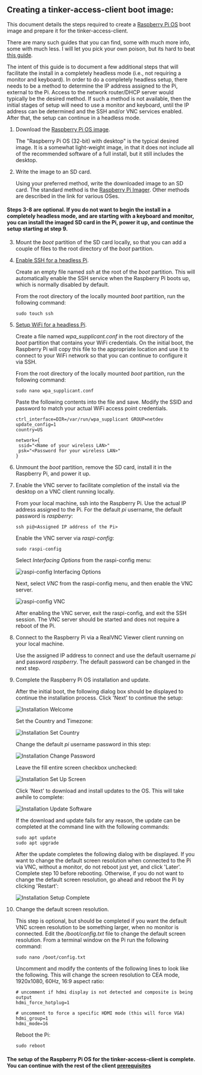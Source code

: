 ## Creating a tinker-access-client boot image:

This document details the steps required to create a [Raspberry Pi OS](https://www.raspberrypi.org/downloads/raspberry-pi-os/) boot image and prepare it for the tinker-access-client.

There are many such guides that you can find, some with much more info, some with much less. I will let you pick your own poison, but its hard to beat [this guide](https://www.raspberrypi.org/documentation/installation/installing-images/README.md).

The intent of this guide is to document a few additional steps that will facilitate the install in a completely headless mode (i.e., not requiring a monitor and keyboard). In order to do a completely headless setup, there needs to be a method to determine the IP address assigned to the Pi, external to the Pi. Access to the network router/DHCP server would typically be the desired method. If such a method is not available, then the initial stages of setup will need to use a monitor and keyboard, until the IP address can be determined and the SSH and/or VNC services enabled. After that, the setup can continue in a headless mode.

1. Download the [Raspberry Pi OS image](https://www.raspberrypi.org/downloads/raspberry-pi-os/).

   The "Raspberry Pi OS (32-bit) with desktop" is the typical desired image. It is a somewhat light-weight image, in that it does not include all of the recommended software of a full install, but it still includes the desktop.

2. Write the image to an SD card.

   Using your preferred method, write the downloaded image to an SD card. The standard method is the [Raspberry Pi Imager](https://www.raspberrypi.org/documentation/installation/installing-images/README.md). Other methods are described in the link for various OSes.

#### Steps 3-8 are optional. If you do not want to begin the install in a completely headless mode, and are starting with a keyboard and monitor, you can install the imaged SD card in the Pi, power it up, and continue the setup starting at step 9.

3. Mount the *boot* partition of the SD card locally, so that you can add a couple of files to the root directory of the *boot* partition.

4. [Enable SSH for a headless Pi](https://www.raspberrypi.org/documentation/remote-access/ssh/#:~:text=Enable%20SSH%20on%20a%20headless%20Raspberry%20Pi).

   Create an empty file named *ssh* at the root of the *boot* partition. This will automatically enable the SSH service when the Raspberry Pi boots up, which is normally disabled by default.

   From the root directory of the locally mounted *boot* partition, run the following command:

   ```
   sudo touch ssh
   ```

5. [Setup WiFi for a headless Pi](https://www.raspberrypi.org/documentation/configuration/wireless/headless.md).

   Create a file named *wpa_supplicant.conf* in the root directory of the *boot* partition that contains your WiFi credentials. On the initial boot, the Raspberry Pi will copy this file to the appropriate location and use it to connect to your WiFi network so that you can continue to configure it via SSH.

   From the root directory of the locally mounted *boot* partition, run the following command:

   ```
   sudo nano wpa_supplicant.conf
   ```

   Paste the following contents into the file and save. Modify the SSID and password to match your actual WiFi access point credentials.

   ```
   ctrl_interface=DIR=/var/run/wpa_supplicant GROUP=netdev
   update_config=1
   country=US
   
   network={
    ssid="<Name of your wireless LAN>"
    psk="<Password for your wireless LAN>"
   }
   ```

6. Unmount the *boot* partition, remove the SD card, install it in the Raspberry Pi, and power it up.

7. Enable the VNC server to facilitate completion of the install via the desktop on a VNC client running locally.

   From your local machine, ssh into the Raspberry Pi. Use the actual IP address assigned to the Pi. For the default *pi* username, the default password is *raspberry*:

   ```
   ssh pi@<Assigned IP address of the Pi>
   ```

   Enable the VNC server via *raspi-config*:

   ```
   sudo raspi-config
   ```

   Select *Interfacing Options* from the raspi-config menu:

   ![raspi-config Interfacing Options](images/ssh_raspi_config_interface.png)

   Next, select *VNC* from the raspi-config menu, and then enable the VNC server.

   ![raspi-config VNC](images/ssh_raspi_config_vnc.png)

   After enabling the VNC server, exit the raspi-config, and exit the SSH session. The VNC server should be started and does not require a reboot of the Pi.

8. Connect to the Raspberry Pi via a RealVNC Viewer client running on your local machine.

   Use the assigned IP address to connect and use the default username *pi* and password *raspberry*. The default password can be changed in the next step.

9. Complete the Raspberry Pi OS installation and update.

   After the initial boot, the following dialog box should be displayed to continue the installation process. Click 'Next' to continue the setup:

   ![Installation Welcome](images/pi_welcome.png)

   Set the Country and Timezone:

   ![Installation Set Country](images/pi_set_country.png)

   Change the default *pi* username password in this step:

   ![Installation Change Password](images/pi_change_password.png)

   Leave the fill entire screen checkbox unchecked:

   ![Installation Set Up Screen](images/pi_set_up_screen.png)

   Click 'Next' to download and install updates to the OS. This will take awhile to complete:

   ![Installation Update Software](images/pi_update_software.png)

   If the download and update fails for any reason, the update can be completed at the command line with the following commands:

   ```
   sudo apt update
   sudo apt upgrade
   ```

   After the update completes the following dialog with be displayed. If you want to change the default screen resolution when connected to the Pi via VNC, without a monitor, do not reboot just yet, and click 'Later'. Complete step 10 before rebooting. Otherwise, if you do not want to change the default screen resolution, go ahead and reboot the Pi by clicking 'Restart':

   ![Installation Setup Complete](images/pi_setup_complete.png)

10. Change the default screen resolution.

    This step is optional, but should be completed if you want the default VNC screen resolution to be something larger, when no monitor is connected. Edit the */boot/config.txt* file to change the default screen resolution. From a terminal window on the Pi run the following command:

    ```
    sudo nano /boot/config.txt
    ```

    Uncomment and modify the contents of the following lines to look like the following. This will change the screen resolution to CEA mode, 1920x1080, 60Hz, 16:9 aspect ratio:

    ```
    # uncomment if hdmi display is not detected and composite is being output
    hdmi_force_hotplug=1
    
    # uncomment to force a specific HDMI mode (this will force VGA)
    hdmi_group=1
    hdmi_mode=16
    ```

    Reboot the Pi:

    ```
    sudo reboot
    ```
    
#### The setup of the Raspberry Pi OS for the tinker-access-client is complete. You can continue with the rest of the client [prerequisites](prerequisites.md)
